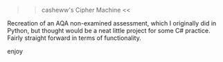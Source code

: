 >> casheww's Cipher Machine <<

Recreation of an AQA non-examined assessment, which I originally did in Python, 
but thought would be a neat little project for some C# practice. Fairly straight forward
in terms of functionality.

enjoy
